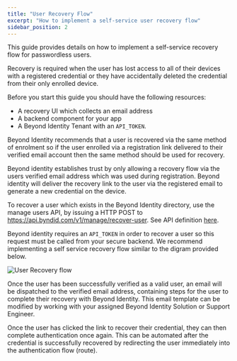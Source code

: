 ```yaml
---
title: "User Recovery Flow"
excerpt: "How to implement a self-service user recovery flow"
sidebar_position: 2
---
```


This guide provides details on how to implement a self-service recovery flow for passwordless users. 

Recovery is required when the user has lost access to all of their devices with a registered credential or they have accidentally deleted the credential from their only enrolled device.

Before you start this guide you should have the following resources:
* A recovery UI which collects an email address
* A backend component for your app
* A Beyond Identity Tenant with an `API_TOKEN`.

Beyond Identity recommends that a user is recovered via the same method of enrolment so if the user enrolled via a registration link delivered to their verified email account then the same method should be used for recovery. 

Beyond identity establishes trust by only allowing a recovery flow via the users verified email address which was used during registration. Beyond identity will deliver the recovery link to the user via the registered email to generate a new credential on the device. 

To recover a user which exists in the Beyond Identity directory, use the manage users API, by issuing a HTTP POST to https://api.byndid.com/v1/manage/recover-user. See API definition [here](/api/recoveruser).

Beyond identity requires an `API_TOKEN` in order to recover a user so this request must be called from your secure backend. We recommend implementing a self service recovery flow similar to the digram provided below.

![User Recovery flow](/assets/user-recovery-flow.png)

Once the user has been successfully verified as a valid user, an email will be dispatched to the verified email address, containing steps for the user to complete their recovery with Beyond Identity. This email template can be modified by working with your assigned Beyond Identity Solution or Support Engineer. 

Once the user has clicked the link to recover their credential, they can then complete authentication once again. This can be automated after the credential is successfully recovered by redirecting the user immediately into the authentication flow (route).